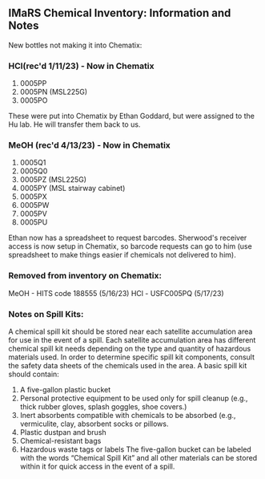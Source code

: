 ## IMaRS Chemical Inventory: Information and Notes

New bottles not making it into Chematix:
### HCl(rec'd 1/11/23) - Now in Chematix
1. 0005PP
2. 0005PN (MSL225G)
3. 0005PO

These were put into Chematix by Ethan Goddard, but were assigned to the Hu lab. He will transfer them back to us.


### MeOH (rec'd 4/13/23) - Now in Chematix
1. 0005Q1
2. 0005Q0
3. 0005PZ (MSL225G)
4. 0005PY (MSL stairway cabinet)
5. 0005PX
6. 0005PW
7. 0005PV
8. 0005PU

Ethan now has a spreadsheet to request barcodes. Sherwood's receiver access is now setup in Chematix, so barcode requests can go to him (use spreadsheet to make things easier if chemicals not delivered to him).

### Removed from inventory on Chematix:
MeOH - HITS code 188555 (5/16/23)
HCl - USFC005PQ (5/17/23)







### Notes on Spill Kits:

A chemical spill kit should be stored near each satellite accumulation area for use in the event of a spill. Each satellite accumulation area has different chemical spill kit needs depending on the type and quantity of hazardous materials used. In order to determine specific spill kit components, consult the safety data sheets of the chemicals used in the area. A basic spill kit should contain:

1. A five-gallon plastic bucket
2. Personal protective equipment to be used only for spill cleanup (e.g., thick rubber gloves, splash goggles, shoe covers.)
3. Inert absorbents compatible with chemicals to be absorbed (e.g., vermiculite, clay, absorbent
socks or pillows.
4. Plastic dustpan and brush
5. Chemical-resistant bags
6. Hazardous waste tags or labels
The five-gallon bucket can be labeled with the words “Chemical Spill Kit” and all other materials can be stored within it for quick access in the event of a spill.
